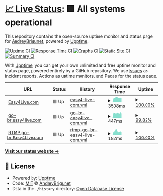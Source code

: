 # [📈 Live Status](https://demo.upptime.js.org): <!--live status--> **🟩 All systems operational**

This repository contains the open-source uptime monitor and status page for [AndreyBrigunet](https://demo.upptime.js.org), powered by [Upptime](https://github.com/upptime/upptime).

[![Uptime CI](https://github.com/AndreyBrigunet/upptime/workflows/Uptime%20CI/badge.svg)](https://github.com/AndreyBrigunet/upptime/actions?query=workflow%3A%22Uptime+CI%22)
[![Response Time CI](https://github.com/AndreyBrigunet/upptime/workflows/Response%20Time%20CI/badge.svg)](https://github.com/AndreyBrigunet/upptime/actions?query=workflow%3A%22Response+Time+CI%22)
[![Graphs CI](https://github.com/AndreyBrigunet/upptime/workflows/Graphs%20CI/badge.svg)](https://github.com/AndreyBrigunet/upptime/actions?query=workflow%3A%22Graphs+CI%22)
[![Static Site CI](https://github.com/AndreyBrigunet/upptime/workflows/Static%20Site%20CI/badge.svg)](https://github.com/AndreyBrigunet/upptime/actions?query=workflow%3A%22Static+Site+CI%22)
[![Summary CI](https://github.com/AndreyBrigunet/upptime/workflows/Summary%20CI/badge.svg)](https://github.com/AndreyBrigunet/upptime/actions?query=workflow%3A%22Summary+CI%22)

With [Upptime](https://upptime.js.org), you can get your own unlimited and free uptime monitor and status page, powered entirely by a GitHub repository. We use [Issues](https://github.com/AndreyBrigunet/upptime/issues) as incident reports, [Actions](https://github.com/AndreyBrigunet/upptime/actions) as uptime monitors, and [Pages](https://demo.upptime.js.org) for the status page.

<!--start: status pages-->
<!-- This summary is generated by Upptime (https://github.com/upptime/upptime) -->
<!-- Do not edit this manually, your changes will be overwritten -->
<!-- prettier-ignore -->
| URL | Status | History | Response Time | Uptime |
| --- | ------ | ------- | ------------- | ------ |
| <img alt="" src="https://easy4live.com/assets/img/favicon.png" height="13"> [Easy4Live.com](https://easy4live.com) | 🟩 Up | [easy4-live-com.yml](https://github.com/AndreyBrigunet/upptime/commits/HEAD/history/easy4-live-com.yml) | <details><summary><img alt="Response time graph" src="./graphs/easy4-live-com/response-time-week.png" height="20"> 3508ms</summary><br><a href="https://status.easy4live.com/history/easy4-live-com"><img alt="Response time 6165" src="https://img.shields.io/endpoint?url=https%3A%2F%2Fraw.githubusercontent.com%2FAndreyBrigunet%2Fupptime%2FHEAD%2Fapi%2Feasy4-live-com%2Fresponse-time.json"></a><br><a href="https://status.easy4live.com/history/easy4-live-com"><img alt="24-hour response time 3521" src="https://img.shields.io/endpoint?url=https%3A%2F%2Fraw.githubusercontent.com%2FAndreyBrigunet%2Fupptime%2FHEAD%2Fapi%2Feasy4-live-com%2Fresponse-time-day.json"></a><br><a href="https://status.easy4live.com/history/easy4-live-com"><img alt="7-day response time 3508" src="https://img.shields.io/endpoint?url=https%3A%2F%2Fraw.githubusercontent.com%2FAndreyBrigunet%2Fupptime%2FHEAD%2Fapi%2Feasy4-live-com%2Fresponse-time-week.json"></a><br><a href="https://status.easy4live.com/history/easy4-live-com"><img alt="30-day response time 3723" src="https://img.shields.io/endpoint?url=https%3A%2F%2Fraw.githubusercontent.com%2FAndreyBrigunet%2Fupptime%2FHEAD%2Fapi%2Feasy4-live-com%2Fresponse-time-month.json"></a><br><a href="https://status.easy4live.com/history/easy4-live-com"><img alt="1-year response time 6492" src="https://img.shields.io/endpoint?url=https%3A%2F%2Fraw.githubusercontent.com%2FAndreyBrigunet%2Fupptime%2FHEAD%2Fapi%2Feasy4-live-com%2Fresponse-time-year.json"></a></details> | <details><summary><a href="https://status.easy4live.com/history/easy4-live-com">100.00%</a></summary><a href="https://status.easy4live.com/history/easy4-live-com"><img alt="All-time uptime 98.90%" src="https://img.shields.io/endpoint?url=https%3A%2F%2Fraw.githubusercontent.com%2FAndreyBrigunet%2Fupptime%2FHEAD%2Fapi%2Feasy4-live-com%2Fuptime.json"></a><br><a href="https://status.easy4live.com/history/easy4-live-com"><img alt="24-hour uptime 100.00%" src="https://img.shields.io/endpoint?url=https%3A%2F%2Fraw.githubusercontent.com%2FAndreyBrigunet%2Fupptime%2FHEAD%2Fapi%2Feasy4-live-com%2Fuptime-day.json"></a><br><a href="https://status.easy4live.com/history/easy4-live-com"><img alt="7-day uptime 100.00%" src="https://img.shields.io/endpoint?url=https%3A%2F%2Fraw.githubusercontent.com%2FAndreyBrigunet%2Fupptime%2FHEAD%2Fapi%2Feasy4-live-com%2Fuptime-week.json"></a><br><a href="https://status.easy4live.com/history/easy4-live-com"><img alt="30-day uptime 100.00%" src="https://img.shields.io/endpoint?url=https%3A%2F%2Fraw.githubusercontent.com%2FAndreyBrigunet%2Fupptime%2FHEAD%2Fapi%2Feasy4-live-com%2Fuptime-month.json"></a><br><a href="https://status.easy4live.com/history/easy4-live-com"><img alt="1-year uptime 97.98%" src="https://img.shields.io/endpoint?url=https%3A%2F%2Fraw.githubusercontent.com%2FAndreyBrigunet%2Fupptime%2FHEAD%2Fapi%2Feasy4-live-com%2Fuptime-year.json"></a></details>
| <img alt="" src="https://easy4live.com/assets/img/favicon.png" height="13"> [go-br.easy4live.com](http://go-br.easy4live.com) | 🟩 Up | [go-br-easy4live-com.yml](https://github.com/AndreyBrigunet/upptime/commits/HEAD/history/go-br-easy4live-com.yml) | <details><summary><img alt="Response time graph" src="./graphs/go-br-easy4live-com/response-time-week.png" height="20"> 447ms</summary><br><a href="https://status.easy4live.com/history/go-br-easy4live-com"><img alt="Response time 407" src="https://img.shields.io/endpoint?url=https%3A%2F%2Fraw.githubusercontent.com%2FAndreyBrigunet%2Fupptime%2FHEAD%2Fapi%2Fgo-br-easy4live-com%2Fresponse-time.json"></a><br><a href="https://status.easy4live.com/history/go-br-easy4live-com"><img alt="24-hour response time 398" src="https://img.shields.io/endpoint?url=https%3A%2F%2Fraw.githubusercontent.com%2FAndreyBrigunet%2Fupptime%2FHEAD%2Fapi%2Fgo-br-easy4live-com%2Fresponse-time-day.json"></a><br><a href="https://status.easy4live.com/history/go-br-easy4live-com"><img alt="7-day response time 447" src="https://img.shields.io/endpoint?url=https%3A%2F%2Fraw.githubusercontent.com%2FAndreyBrigunet%2Fupptime%2FHEAD%2Fapi%2Fgo-br-easy4live-com%2Fresponse-time-week.json"></a><br><a href="https://status.easy4live.com/history/go-br-easy4live-com"><img alt="30-day response time 383" src="https://img.shields.io/endpoint?url=https%3A%2F%2Fraw.githubusercontent.com%2FAndreyBrigunet%2Fupptime%2FHEAD%2Fapi%2Fgo-br-easy4live-com%2Fresponse-time-month.json"></a><br><a href="https://status.easy4live.com/history/go-br-easy4live-com"><img alt="1-year response time 407" src="https://img.shields.io/endpoint?url=https%3A%2F%2Fraw.githubusercontent.com%2FAndreyBrigunet%2Fupptime%2FHEAD%2Fapi%2Fgo-br-easy4live-com%2Fresponse-time-year.json"></a></details> | <details><summary><a href="https://status.easy4live.com/history/go-br-easy4live-com">99.82%</a></summary><a href="https://status.easy4live.com/history/go-br-easy4live-com"><img alt="All-time uptime 99.83%" src="https://img.shields.io/endpoint?url=https%3A%2F%2Fraw.githubusercontent.com%2FAndreyBrigunet%2Fupptime%2FHEAD%2Fapi%2Fgo-br-easy4live-com%2Fuptime.json"></a><br><a href="https://status.easy4live.com/history/go-br-easy4live-com"><img alt="24-hour uptime 100.00%" src="https://img.shields.io/endpoint?url=https%3A%2F%2Fraw.githubusercontent.com%2FAndreyBrigunet%2Fupptime%2FHEAD%2Fapi%2Fgo-br-easy4live-com%2Fuptime-day.json"></a><br><a href="https://status.easy4live.com/history/go-br-easy4live-com"><img alt="7-day uptime 99.82%" src="https://img.shields.io/endpoint?url=https%3A%2F%2Fraw.githubusercontent.com%2FAndreyBrigunet%2Fupptime%2FHEAD%2Fapi%2Fgo-br-easy4live-com%2Fuptime-week.json"></a><br><a href="https://status.easy4live.com/history/go-br-easy4live-com"><img alt="30-day uptime 99.96%" src="https://img.shields.io/endpoint?url=https%3A%2F%2Fraw.githubusercontent.com%2FAndreyBrigunet%2Fupptime%2FHEAD%2Fapi%2Fgo-br-easy4live-com%2Fuptime-month.json"></a><br><a href="https://status.easy4live.com/history/go-br-easy4live-com"><img alt="1-year uptime 99.83%" src="https://img.shields.io/endpoint?url=https%3A%2F%2Fraw.githubusercontent.com%2FAndreyBrigunet%2Fupptime%2FHEAD%2Fapi%2Fgo-br-easy4live-com%2Fuptime-year.json"></a></details>
| <img alt="" src="https://easy4live.com/assets/img/favicon.png" height="13"> [RTMP go-br.Easy4Live.com](179.127.27.200) | 🟩 Up | [rtmp-go-br-easy4-live-com.yml](https://github.com/AndreyBrigunet/upptime/commits/HEAD/history/rtmp-go-br-easy4-live-com.yml) | <details><summary><img alt="Response time graph" src="./graphs/rtmp-go-br-easy4-live-com/response-time-week.png" height="20"> 182ms</summary><br><a href="https://status.easy4live.com/history/rtmp-go-br-easy4-live-com"><img alt="Response time 147" src="https://img.shields.io/endpoint?url=https%3A%2F%2Fraw.githubusercontent.com%2FAndreyBrigunet%2Fupptime%2FHEAD%2Fapi%2Frtmp-go-br-easy4-live-com%2Fresponse-time.json"></a><br><a href="https://status.easy4live.com/history/rtmp-go-br-easy4-live-com"><img alt="24-hour response time 134" src="https://img.shields.io/endpoint?url=https%3A%2F%2Fraw.githubusercontent.com%2FAndreyBrigunet%2Fupptime%2FHEAD%2Fapi%2Frtmp-go-br-easy4-live-com%2Fresponse-time-day.json"></a><br><a href="https://status.easy4live.com/history/rtmp-go-br-easy4-live-com"><img alt="7-day response time 182" src="https://img.shields.io/endpoint?url=https%3A%2F%2Fraw.githubusercontent.com%2FAndreyBrigunet%2Fupptime%2FHEAD%2Fapi%2Frtmp-go-br-easy4-live-com%2Fresponse-time-week.json"></a><br><a href="https://status.easy4live.com/history/rtmp-go-br-easy4-live-com"><img alt="30-day response time 156" src="https://img.shields.io/endpoint?url=https%3A%2F%2Fraw.githubusercontent.com%2FAndreyBrigunet%2Fupptime%2FHEAD%2Fapi%2Frtmp-go-br-easy4-live-com%2Fresponse-time-month.json"></a><br><a href="https://status.easy4live.com/history/rtmp-go-br-easy4-live-com"><img alt="1-year response time 147" src="https://img.shields.io/endpoint?url=https%3A%2F%2Fraw.githubusercontent.com%2FAndreyBrigunet%2Fupptime%2FHEAD%2Fapi%2Frtmp-go-br-easy4-live-com%2Fresponse-time-year.json"></a></details> | <details><summary><a href="https://status.easy4live.com/history/rtmp-go-br-easy4-live-com">100.00%</a></summary><a href="https://status.easy4live.com/history/rtmp-go-br-easy4-live-com"><img alt="All-time uptime 99.15%" src="https://img.shields.io/endpoint?url=https%3A%2F%2Fraw.githubusercontent.com%2FAndreyBrigunet%2Fupptime%2FHEAD%2Fapi%2Frtmp-go-br-easy4-live-com%2Fuptime.json"></a><br><a href="https://status.easy4live.com/history/rtmp-go-br-easy4-live-com"><img alt="24-hour uptime 100.00%" src="https://img.shields.io/endpoint?url=https%3A%2F%2Fraw.githubusercontent.com%2FAndreyBrigunet%2Fupptime%2FHEAD%2Fapi%2Frtmp-go-br-easy4-live-com%2Fuptime-day.json"></a><br><a href="https://status.easy4live.com/history/rtmp-go-br-easy4-live-com"><img alt="7-day uptime 100.00%" src="https://img.shields.io/endpoint?url=https%3A%2F%2Fraw.githubusercontent.com%2FAndreyBrigunet%2Fupptime%2FHEAD%2Fapi%2Frtmp-go-br-easy4-live-com%2Fuptime-week.json"></a><br><a href="https://status.easy4live.com/history/rtmp-go-br-easy4-live-com"><img alt="30-day uptime 100.00%" src="https://img.shields.io/endpoint?url=https%3A%2F%2Fraw.githubusercontent.com%2FAndreyBrigunet%2Fupptime%2FHEAD%2Fapi%2Frtmp-go-br-easy4-live-com%2Fuptime-month.json"></a><br><a href="https://status.easy4live.com/history/rtmp-go-br-easy4-live-com"><img alt="1-year uptime 99.15%" src="https://img.shields.io/endpoint?url=https%3A%2F%2Fraw.githubusercontent.com%2FAndreyBrigunet%2Fupptime%2FHEAD%2Fapi%2Frtmp-go-br-easy4-live-com%2Fuptime-year.json"></a></details>

<!--end: status pages-->

[**Visit our status website →**](https://demo.upptime.js.org)

## 📄 License

- Powered by: [Upptime](https://github.com/upptime/upptime)
- Code: [MIT](./LICENSE) © [AndreyBrigunet](https://demo.upptime.js.org)
- Data in the `./history` directory: [Open Database License](https://opendatacommons.org/licenses/odbl/1-0/)

